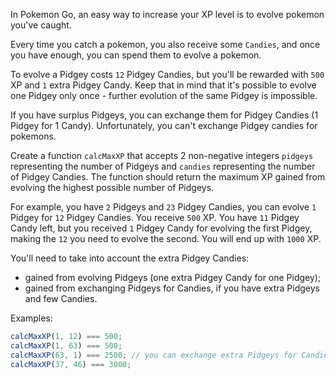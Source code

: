 In Pokemon Go, an easy way to increase your XP level is to evolve pokemon you've
caught.

Every time you catch a pokemon, you also receive some `Candies`, and once you have
enough, you can spend them to evolve a pokemon.

To evolve a Pidgey costs `12` Pidgey Candies, but you'll be rewarded with `500`
XP and `1` extra Pidgey Candy. Keep that in mind that it's possible to evolve one
Pidgey only once - further evolution of the same Pidgey is impossible.

If you have surplus Pidgeys, you can exchange them for Pidgey Candies (1 Pidgey
for 1 Candy). Unfortunately, you can't exchange Pidgey candies for pokemons.

Create a function `calcMaxXP` that accepts 2 non-negative integers `pidgeys` representing
the number of Pidgeys and `candies` representing the number of Pidgey Candies.
The function should return the maximum XP gained from evolving the highest possible
number of Pidgeys.

For example, you have `2` Pidgeys and `23` Pidgey Candies, you can evolve `1` Pidgey
for `12` Pidgey Candies. You receive `500` XP. You have `11` Pidgey Candy left,
but you received `1` Pidgey Candy for evolving the first Pidgey, making the `12`
you need to evolve the second. You will end up with `1000` XP.

You'll need to take into account the extra Pidgey Candies:

- gained from evolving Pidgeys (one extra Pidgey Candy for one Pidgey);
- gained from exchanging Pidgeys for Candies, if you have extra Pidgeys and few Candies.

Examples:

```js
calcMaxXP(1, 12) === 500;
calcMaxXP(1, 63) === 500;
calcMaxXP(63, 1) === 2500; // you can exchange extra Pidgeys for Candies
calcMaxXP(37, 46) === 3000;
```
